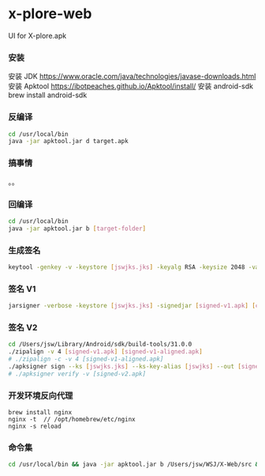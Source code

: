# x-plore-web
UI for X-plore.apk

### 安装

安装 JDK https://www.oracle.com/java/technologies/javase-downloads.html
安装 Apktool https://ibotpeaches.github.io/Apktool/install/
安装 android-sdk brew install android-sdk

### 反编译

```sh
cd /usr/local/bin
java -jar apktool.jar d target.apk
```

### 搞事情

。。

### 回编译

```sh
cd /usr/local/bin
java -jar apktool.jar b [target-folder]
```

### 生成签名

```sh
keytool -genkey -v -keystore [jswjks.jks] -keyalg RSA -keysize 2048 -validity 10000 -alias [jswjks]
```

### 签名 V1

```sh
jarsigner -verbose -keystore [jswjks.jks] -signedjar [signed-v1.apk] [compile.apk] [jswjks]
```

### 签名 V2

```sh
cd /Users/jsw/Library/Android/sdk/build-tools/31.0.0
./zipalign -v 4 [signed-v1.apk] [signed-v1-aligned.apk]
# ./zipalign -c -v 4 [signed-v1-aligned.apk]
./apksigner sign --ks [jswjks.jks] --ks-key-alias [jswjks] --out [signed-v2.apk] [signed-v1-aligned.apk]
# ./apksigner verify -v [signed-v2.apk]
```

### 开发环境反向代理
```
brew install nginx
nginx -t  // /opt/homebrew/etc/nginx
nginx -s reload
```

### 命令集

```sh
cd /usr/local/bin && java -jar apktool.jar b /Users/jsw/WSJ/X-Web/src && jarsigner -verbose -keystore /Users/jsw/Desktop/jsw.jks -signedjar /Users/jsw/WSJ/X-Web/src/dist/x-v1.apk /Users/jsw/WSJ/X-Web/src/dist/x.apk jsw && cd /Users/jsw/Library/Android/sdk/build-tools/31.0.0 && ./zipalign -v 4 /Users/jsw/WSJ/X-Web/src/dist/x-v1.apk /Users/jsw/WSJ/X-Web/src/dist/x-v1-aligned.apk && ./apksigner sign --ks /Users/jsw/Desktop/jsw.jks --ks-key-alias jsw --out /Users/jsw/WSJ/X-Web/src/dist/x-v2.apk /Users/jsw/WSJ/X-Web/src/dist/x-v1-aligned.apk && cd /Users/jsw/WSJ/X-Web/src/dist/ && zip x-v2.apk.zip /Users/jsw/WSJ/X-Web/src/dist/x-v2.apk
```
